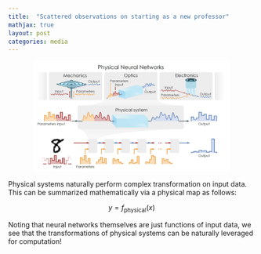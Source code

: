 ```yaml
---
title:  "Scattered observations on starting as a new professor"
mathjax: true
layout: post
categories: media
---
```


<center><img src="/images/2023-08-17/pnn.jpeg" width="80%"></center>

Physical systems naturally perform complex transformation on input data. This can be summarized mathematically via a physical map as follows: 

$$y = f_{\text{physical}}(x)$$ 

Noting that neural networks themselves are just functions of input data, we see that the transformations of physical systems can be naturally leveraged for computation!
